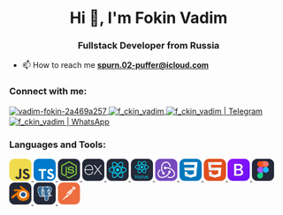 <h1 align="center">Hi 👋, I'm Fokin Vadim</h1>
<h3 align="center">Fullstack Developer from Russia</h3>

- 📫 How to reach me **spurn.02-puffer@icloud.com**

<h3 align="left">Connect with me:</h3>
<p align="left">
<a href="www.linkedin.com/in/fokin-vadim" target="blank">
  <img align="center" src="https://raw.githubusercontent.com/rahuldkjain/github-profile-readme-generator/master/src/images/icons/Social/linked-in-alt.svg" alt="vadim-fokin-2a469a257" height="30" width="40" />
</a>
<a href="https://instagram.com/f_ckin_vadim" target="blank">
  <img align="center" src="https://raw.githubusercontent.com/rahuldkjain/github-profile-readme-generator/master/src/images/icons/Social/instagram.svg" alt="f_ckin_vadim" height="30" width="40" />
</a>
<a href="https://t.me/f_ckin_vadim" rel="nofollow">
  <img align="center" alt="f_ckin_vadim | Telegram" height="40" width="40" src="https://img.icons8.com/color/512/telegram-app.png">
</a>
<a href="https://wa.link/hm0q2x" rel="nofollow">
  <img align="center" alt="f_ckin_vadim | WhatsApp" height="40" width="40" src="https://img.icons8.com/color/512/whatsapp--v2.png">
</a>
</p>
<!-- <div style="display:flex; align-items:center">
  <a id="telegram-animation" href="https://t.me/f_ckin_vadim" style="width: 50px; height: 50px">
    <script>
      const telegram = bodymovin.loadAnimation({
        container: document.getElementById('telegram-animation'),
        path: 'icons/social/telegram.json',
        renderer: 'svg',
        loop: true,
        autoplay: true,
      });
    </script>
  </a>
  <a id="whatsapp-animation" href="https://wa.link/hm0q2x" style="width: 50px; height: 50px">
    <script>
      const watsapp = bodymovin.loadAnimation({
        container: document.getElementById('whatsapp-animation'),
        path: 'icons/social/whatsapp.json',
        renderer: 'svg',
        loop: true,
        autoplay: true,
      });
    </script>
  </a>
  <a id="linkedin-animation" href="https://linkedin.com/in/vadim-fokin-2a469a257" style="width: 50px; height: 50px">
    <script>
      const linkedin = bodymovin.loadAnimation({
        container: document.getElementById('linkedin-animation'),
        path: 'icons/social/linkedin.json',
        renderer: 'svg',
        loop: true,
        autoplay: true,
      });
    </script>
  </a>
  <a id="instagram-animation" href="https://instagram.com/f_ckin_vadim" style="width: 60px; height: 60px;">
    <script>
      const instagram = bodymovin.loadAnimation({
        container: document.getElementById('instagram-animation'),
        path: 'icons/social/instagram.json',
        renderer: 'svg',
        loop: true,
        autoplay: true,
      });
    </script>
  </a>
</div> -->

</p>

<h3 align="left">Languages and Tools:</h3>
<p align="left"> 
  <a href="https://developer.mozilla.org/en-US/docs/Web/JavaScript" target="_blank" rel="noreferrer"> 
    <img src="icons/langs-and-tools/JavaScript.svg" alt="javascript" width="40" height="40"/> </a> 
  <a href="https://www.typescriptlang.org/" target="_blank" rel="noreferrer"> 
    <img src="icons/langs-and-tools/TypeScript.svg" alt="typescript" width="40" height="40"/> </a>
  <a href="https://nodejs.org" target="_blank" rel="noreferrer"> 
    <img src="icons/langs-and-tools/NodeJS.svg" alt="nodejs" width="40" height="40"/> </a>
  <a href="https://expressjs.com" target="_blank" rel="noreferrer"> 
    <img src="icons/langs-and-tools/ExpressJS.svg" alt="express" width="40" height="40"/> </a>
  <a href="https://reactjs.org/" target="_blank" rel="noreferrer"> 
    <img src="icons/langs-and-tools/React.svg" alt="react" width="40" height="40"/> </a> 
  <a href="https://reactnative.dev/" target="_blank" rel="noreferrer"> 
    <img src="icons/langs-and-tools/React-Native.svg" alt="reactnative" width="40" height="40"/> </a> 
  <a href="https://redux.js.org" target="_blank" rel="noreferrer"> 
    <img src="icons/langs-and-tools/Redux.svg" alt="redux" width="40" height="40"/> </a>
  <a href="https://www.w3schools.com/css/" target="_blank" rel="noreferrer"> 
    <img src="icons/langs-and-tools/CSS.svg" alt="css3" width="40" height="40"/>      </a> 
  <a href="https://www.w3.org/html/" target="_blank" rel="noreferrer"> 
    <img src="icons/langs-and-tools/HTML.svg" alt="html5" width="40" height="40"/> </a>
  <a href="https://getbootstrap.com" target="_blank" rel="noreferrer"> 
    <img src="icons/langs-and-tools/Bootstrap.svg" alt="bootstrap" width="40" height="40"/> </a> 
  <a href="https://www.figma.com/" target="_blank" rel="noreferrer"> 
    <img src="icons/langs-and-tools/Figma.svg" alt="figma" width="40" height="40"/> </a> 
  <a href="https://www.blender.org/" target="_blank" rel="noreferrer"> 
    <img src="icons/langs-and-tools/Blender.svg" alt="blender" width="40" height="40"/> </a> 
  <a href="https://www.postgresql.org" target="_blank" rel="noreferrer"> 
    <img src="icons/langs-and-tools/PostgreSQL.svg" alt="postgresql" width="40" height="40"/> </a> 
  <a href="https://postman.com" target="_blank" rel="noreferrer"> 
    <img src="icons/langs-and-tools/Postman.svg" alt="postman" width="40" height="40"/> </a>  
   </p>
